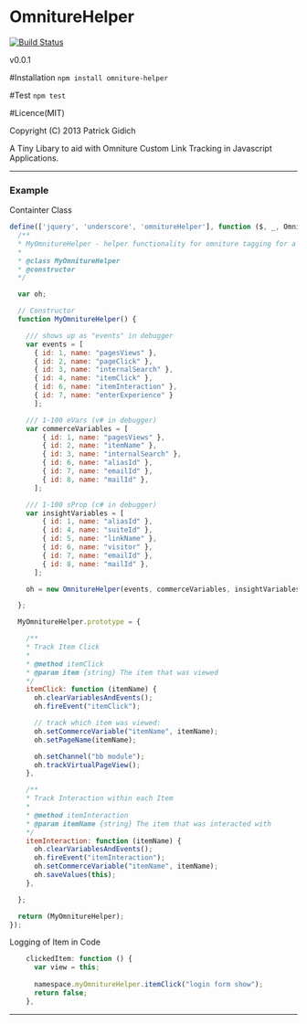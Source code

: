 OmnitureHelper
=====================

[![Build Status](https://travis-ci.org/simnova/OmnitureHelper.png?branch=master)](https://travis-ci.org/simnova/OmnitureHelper)


v0.0.1

#Installation
  `npm install omniture-helper`

#Test
  `npm test`

#Licence(MIT)

Copyright (C) 2013 Patrick Gidich


A Tiny Libary to aid with Omniture Custom Link Tracking in Javascript Applications.

----------------------------------------

### Example 

Containter Class

```javascript
define(['jquery', 'underscore', 'omnitureHelper'], function ($, _, OmnitureHelper) {
  /**
  * MyOmnitureHelper - helper functionality for omniture tagging for a sample project.
  *
  * @class MyOmnitureHelper
  * @constructor
  */

  var oh;

  // Constructor
  function MyOmnitureHelper() {

    /// shows up as "events" in debugger
    var events = [
      { id: 1, name: "pagesViews" },
      { id: 2, name: "pageClick" },
      { id: 3, name: "internalSearch" },
      { id: 4, name: "itemClick" },
      { id: 6, name: "itemInteraction" },
      { id: 7, name: "enterExperience" }
      ];

    /// 1-100 eVars (v# in debugger)
    var commerceVariables = [
        { id: 1, name: "pagesViews" },
        { id: 2, name: "itemName" },
        { id: 3, name: "internalSearch" },
        { id: 6, name: "aliasId" },
        { id: 7, name: "emailId" },
        { id: 8, name: "mailId" },
      ];

    /// 1-100 sProp (c# in debugger)
    var insightVariables = [
        { id: 1, name: "aliasId" },
        { id: 4, name: "suiteId" },
        { id: 5, name: "linkName" },
        { id: 6, name: "visitor" },
        { id: 7, name: "emailId" },
        { id: 8, name: "mailId" },
      ];

    oh = new OmnitureHelper(events, commerceVariables, insightVariables);

  };

  MyOmnitureHelper.prototype = {

    /**
    * Track Item Click
    *
    * @method itemClick
    * @param item {string} The item that was viewed
    */
    itemClick: function (itemName) {
      oh.clearVariablesAndEvents();
      oh.fireEvent("itemClick");

      // track which item was viewed:
      oh.setCommerceVariable("itemName", itemName);
      oh.setPageName(itemName);

      oh.setChannel("bb module");
      oh.trackVirtualPageView();
    },

    /**
    * Track Interaction within each Item 
    *
    * @method itemInteraction
    * @param itemName {string} The item that was interacted with
    */
    itemInteraction: function (itemName) {
      oh.clearVariablesAndEvents();
      oh.fireEvent("itemInteraction");
      oh.setCommerceVariable("itemName", itemName);
      oh.saveValues(this);
    },

  };

  return (MyOmnitureHelper);
});
```

Logging of Item in Code

```javascript
    clickedItem: function () {
      var view = this;
      
      namespace.myOmnitureHelper.itemClick("login form show");
      return false;
    },
```

----------------------------------------


